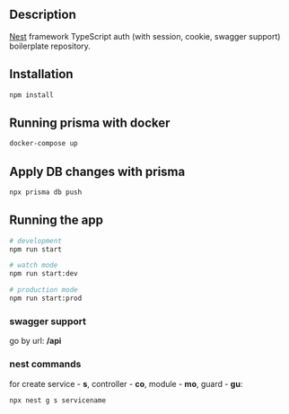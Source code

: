 ## Description

[Nest](https://github.com/nestjs/nest) framework TypeScript auth (with session, cookie, swagger support) boilerplate
repository.

## Installation

```bash
npm install
```

## Running prisma with docker

```bash
docker-compose up
```

## Apply DB changes with prisma

```bash
npx prisma db push
```

## Running the app

```bash
# development
npm run start

# watch mode
npm run start:dev

# production mode
npm run start:prod
```

### swagger support

go by url: **/api**

### nest commands

for create service - **s**, controller - **co**, module - **mo**, guard - **gu**:

```bash
npx nest g s servicename
```